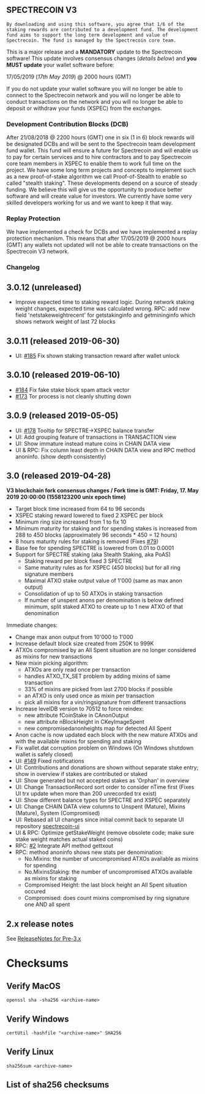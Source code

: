 ## SPECTRECOIN V3

`By downloading and using this software, you agree that 1/6 of the staking rewards are contributed to a development fund. The development fund aims to support the long term development and value of Spectrecoin. The fund is managed by the Spectrecoin core team.`

This is a major release and a **MANDATORY** update to the Spectrecoin software! This update involves consensus changes (_details below_) and **you MUST update** your wallet software before:

17/05/2019 (_17th May 2019_) @ 2000 hours (GMT)

If you do not update your wallet software you will no longer be able to connect to the Spectrecoin network and you will no longer be able to conduct transactions on the network and you will no longer be able to deposit or withdraw your funds (XSPEC) from the exchanges.

### Development Contribution Blocks (DCB)
After 21/08/2018 @ 2200 hours (GMT) one in six (1 in 6) block rewards will be designated DCBs and will be sent to the Spectrecoin team development fund wallet. This fund will ensure a future for Spectrecoin and will enable us to pay for certain services and to hire contractors and to pay Spectrecoin core team members in XSPEC to enable them to work full time on the project. We have some long term projects and concepts to implement such as a new proof-of-stake algorithm we call Proof-of-Stealth to enable so called "stealth staking". These developments depend on a source of steady funding. We believe this will give us the opportunity to produce better software and will create value for investors. We currently have some very skilled developers working for us and we want to keep it that way.

### Replay Protection
We have implemented a check for DCBs and we have implemented a replay protection mechanism. This means that after 17/05/2019 @ 2000 hours (GMT) any wallets not updated will not be able to create transactions on the Spectrecoin V3 network.

### Changelog
## 3.0.12 (unreleased)
- Improve expected time to staking reward logic. During network staking weight changes, expected time was calculated wrong.
  RPC: add new field 'netstakeweightrecent' for getstakinginfo and getmininginfo which shows network weight of last 72 blocks

## 3.0.11 (released 2019-06-30)
- UI: [#185](https://github.com/spectrecoin/spectre/issues/185) Fix shown staking transaction reward after wallet unlock

## 3.0.10 (released 2019-06-10)
- [#184](https://github.com/spectrecoin/spectre/issues/184) Fix fake stake block spam attack vector
- [#173](https://github.com/spectrecoin/spectre/issues/173) Tor process is not cleanly shutting down

## 3.0.9 (released 2019-05-05)
- UI: [#178](https://github.com/spectrecoin/spectre/issues/178) Tooltip for SPECTRE->XSPEC balance transfer
- UI: Add grouping feature of transactions in TRANSACTION view
- UI: Show immature instead mature coins in CHAIN DATA view
- UI & RPC: Fix column least depth in CHAIN DATA view and RPC method anoninfo. (show depth consistently)

## 3.0 (released 2019-04-28)
**V3 blockchain fork consensus changes / Fork time is GMT: Friday, 17. May 2019 20:00:00 (1558123200 unix epoch time)**
- Target block time increased from 64 to 96 seconds
- XSPEC staking reward lowered to fixed 2 XSPEC per block
- Minimum ring size increased from 1 to fix 10
- Minimum maturity for staking and for spending stakes is increased from 288 to 450 blocks (approximately 96 seconds * 450 = 12 hours)
- 8 hours maturity rules for staking is removed (Fixes [#79](https://github.com/spectrecoin/spectre/issues/79))
- Base fee for spending SPECTRE is lowered from 0.01 to 0.0001
- Support for SPECTRE staking (aka Stealth Staking, aka PoAS)
  - Staking reward per block fixed 3 SPECTRE
  - Same maturity rules as for XSPEC (450 blocks) but for all ring signature members
  - Maximal ATXO stake output value of 1'000 (same as max anon output)
  - Consolidation of up to 50 ATXOs in staking transaction
  - If number of unspent anons per denomination is below defined minimum, split staked ATXO to create up to 1 new ATXO of that denomination

Immediate changes:
- Change max anon output from 10'000 to 1'000
- Increase default block size created from 250K to 999K
- ATXOs compromised by an All Spent situation are no longer considered as mixins for new transactions
- New mixin picking algorithm:
  - ATXOs are only read once per transaction
  - handles ATXO_TX_SET problem by adding mixins of same transaction
  - 33% of mixins are picked from last 2700 blocks if possible
  - an ATXO is only used once as mixin per transaction
  - pick all mixins for a vin/ringsignature from different transactions
- Increase levelDB version to 70512 to force reindex:
  - new attribute fCoinStake in CAnonOutput
  - new attribute nBlockHeight in CKeyImageSpent
  - new compromisedanonheights map for detected All Spent
- Anon cache is now updated each block with the new mature ATXOs and with the available mixins for spending and staking
- Fix wallet.dat corruption problem on Windows (On Windows shutdown wallet is safely closed)
- UI: [#149](https://github.com/spectrecoin/spectre/issues/149) Fixed notifications
- UI: Contributions and donations are shown without separate stake entry; show in overview if stakes are contributed or staked
- UI: Show generated but not accepted stakes as 'Orphan' in overview
- UI: Change TransactionRecord sort order to consider nTime first (Fixes UI trx update when more than 200 unrecorded trx exist)
- UI: Show different balance types for SPECTRE and XSPEC separately
- UI: Change CHAIN DATA view columns to Unspent (Mature), Mixins (Mature), System (Compromised)
- UI: Rebased all UI changes since initial commit back to separate UI repository [spectrecoin-ui](https://github.com/spectrecoin/spectrecoin-ui)
- UI & RPC: Optimize getStakeWeight (remove obsolete code; make sure stake weight matches actual staked coins)
- RPC: [#2](https://github.com/spectrecoin/spectre/issues/2) Integrate API method gettxout
- RPC: method anoninfo shows new stats per denomination:
  - No.Mixins: the number of uncompromised ATXOs available as mixins for spending
  - No.MixinsStaking: the number of uncompromised ATXOs available as mixins for staking
  - Compromised Height: the last block height an All Spent situation occured
  - Compromised: does count mixins compromised by ring signature one AND all spent

## 2.x release notes

See [ReleaseNotes for Pre-3.x](./ReleaseNotes_Pre3.0.md)

# Checksums
## Verify MacOS
```
openssl sha -sha256 <archive-name>
```
## Verify Windows
```
certUtil -hashfile "<archive-name>" SHA256
```
## Verify Linux
```
sha256sum <archive-name>
```
## List of sha256 checksums
